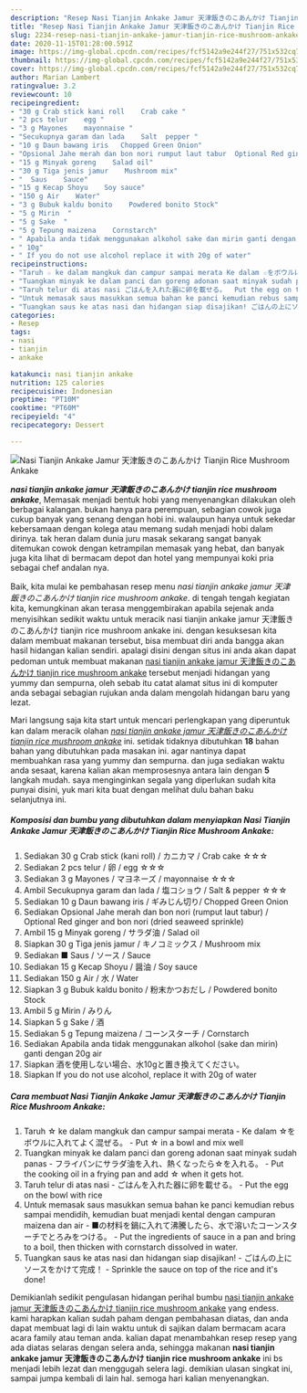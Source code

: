 ```yaml
---
description: "Resep Nasi Tianjin Ankake Jamur 天津飯きのこあんかけ Tianjin Rice Mushroom Ankake, Bisa Manjain Lidah"
title: "Resep Nasi Tianjin Ankake Jamur 天津飯きのこあんかけ Tianjin Rice Mushroom Ankake, Bisa Manjain Lidah"
slug: 2234-resep-nasi-tianjin-ankake-jamur-tianjin-rice-mushroom-ankake-bisa-manjain-lidah
date: 2020-11-15T01:28:00.591Z
image: https://img-global.cpcdn.com/recipes/fcf5142a9e244f27/751x532cq70/nasi-tianjin-ankake-jamur-天津飯きのこあんかけ-tianjin-rice-mushroom-ankake-foto-resep-utama.jpg
thumbnail: https://img-global.cpcdn.com/recipes/fcf5142a9e244f27/751x532cq70/nasi-tianjin-ankake-jamur-天津飯きのこあんかけ-tianjin-rice-mushroom-ankake-foto-resep-utama.jpg
cover: https://img-global.cpcdn.com/recipes/fcf5142a9e244f27/751x532cq70/nasi-tianjin-ankake-jamur-天津飯きのこあんかけ-tianjin-rice-mushroom-ankake-foto-resep-utama.jpg
author: Marian Lambert
ratingvalue: 3.2
reviewcount: 10
recipeingredient:
- "30 g Crab stick kani roll    Crab cake "
- "2 pcs telur    egg "
- "3 g Mayones    mayonnaise "
- "Secukupnya garam dan lada    Salt  pepper "
- "10 g Daun bawang iris   Chopped Green Onion"
- "Opsional Jahe merah dan bon nori rumput laut tabur  Optional Red ginger and bon nori dried seaweed sprinkle"
- "15 g Minyak goreng    Salad oil"
- "30 g Tiga jenis jamur    Mushroom mix"
- "  Saus    Sauce"
- "15 g Kecap Shoyu    Soy sauce"
- "150 g Air    Water"
- "3 g Bubuk kaldu bonito    Powdered bonito Stock"
- "5 g Mirin  "
- "5 g Sake  "
- "5 g Tepung maizena    Cornstarch"
- " Apabila anda tidak menggunakan alkohol sake dan mirin ganti dengan 20g air"
- " 10g"
- " If you do not use alcohol replace it with 20g of water"
recipeinstructions:
- "Taruh ☆ ke dalam mangkuk dan campur sampai merata Ke dalam ☆をボウルに入れてよく混ぜる。 Put ☆ in a bowl and mix well"
- "Tuangkan minyak ke dalam panci dan goreng adonan saat minyak sudah panas フライパンにサラダ油を入れ、熱くなったら☆を入れる。  Put the cooking oil in a frying pan and add ☆ when it gets hot."
- "Taruh telur di atas nasi ごはんを入れた器に卵を載せる。  Put the egg on the bowl with rice"
- "Untuk memasak saus masukkan semua bahan ke panci kemudian rebus sampai mendidih, kemudian buat menjadi kental dengan campuran maizena dan air ■の材料を鍋に入れて沸騰したら、水で溶いたコーンスターチでとろみをつける。 Put the ingredients of sauce in a pan and bring to a boil, then thicken with cornstarch dissolved in water."
- "Tuangkan saus ke atas nasi dan hidangan siap disajikan! ごはんの上にソースをかけて完成！ Sprinkle the sauce on top of the rice and it&#39;s done!"
categories:
- Resep
tags:
- nasi
- tianjin
- ankake

katakunci: nasi tianjin ankake 
nutrition: 125 calories
recipecuisine: Indonesian
preptime: "PT10M"
cooktime: "PT60M"
recipeyield: "4"
recipecategory: Dessert

---
```



![Nasi Tianjin Ankake Jamur 天津飯きのこあんかけ Tianjin Rice Mushroom Ankake](https://img-global.cpcdn.com/recipes/fcf5142a9e244f27/751x532cq70/nasi-tianjin-ankake-jamur-天津飯きのこあんかけ-tianjin-rice-mushroom-ankake-foto-resep-utama.jpg)

<b><i>nasi tianjin ankake jamur 天津飯きのこあんかけ tianjin rice mushroom ankake</i></b>, Memasak menjadi bentuk hobi yang menyenangkan dilakukan oleh berbagai kalangan. bukan hanya para perempuan, sebagian cowok juga cukup banyak yang senang dengan hobi ini. walaupun hanya untuk sekedar kebersamaan dengan kolega atau memang sudah menjadi hobi dalam dirinya. tak heran dalam dunia juru masak sekarang sangat banyak ditemukan cowok dengan ketrampilan memasak yang hebat, dan banyak juga kita lihat di bermacam depot dan hotel yang mempunyai koki pria sebagai chef andalan nya.



Baik, kita mulai ke pembahasan resep menu <i>nasi tianjin ankake jamur 天津飯きのこあんかけ tianjin rice mushroom ankake</i>. di tengah tengah kegiatan kita, kemungkinan akan terasa menggembirakan apabila sejenak anda menyisihkan sedikit waktu untuk meracik nasi tianjin ankake jamur 天津飯きのこあんかけ tianjin rice mushroom ankake ini. dengan kesuksesan kita dalam membuat makanan tersebut, bisa membuat diri anda bangga akan hasil hidangan kalian sendiri. apalagi disini dengan situs ini anda akan dapat pedoman untuk membuat makanan <u>nasi tianjin ankake jamur 天津飯きのこあんかけ tianjin rice mushroom ankake</u> tersebut menjadi hidangan yang yummy dan sempurna, oleh sebab itu catat alamat situs ini di komputer anda sebagai sebagian rujukan anda dalam mengolah hidangan baru yang lezat.


Mari langsung saja kita start untuk mencari perlengkapan yang diperuntuk kan dalam meracik olahan <u><i>nasi tianjin ankake jamur 天津飯きのこあんかけ tianjin rice mushroom ankake</i></u> ini. setidak tidaknya dibutuhkan <b>18</b> bahan bahan yang dibutuhkan pada masakan ini. agar nantinya dapat membuahkan rasa yang yummy dan sempurna. dan juga sediakan waktu anda sesaat, karena kalian akan memprosesnya antara lain dengan <b>5</b> langkah mudah. saya menginginkan segala yang diperlukan sudah kita punyai disini, yuk mari kita buat dengan melihat dulu bahan baku selanjutnya ini.

<!--inarticleads1-->

##### Komposisi dan bumbu yang dibutuhkan dalam menyiapkan Nasi Tianjin Ankake Jamur 天津飯きのこあんかけ Tianjin Rice Mushroom Ankake:

1. Sediakan 30 g Crab stick (kani roll) / カニカマ / Crab cake ☆☆☆
1. Sediakan 2 pcs telur / 卵 / egg ☆☆☆
1. Sediakan 3 g Mayones / マヨネーズ / mayonnaise ☆☆☆
1. Ambil Secukupnya garam dan lada / 塩コショウ / Salt &amp; pepper ☆☆☆
1. Sediakan 10 g Daun bawang iris / ギみじん切り/ Chopped Green Onion
1. Sediakan Opsional Jahe merah dan bon nori (rumput laut tabur) / Optional Red ginger and bon nori (dried seaweed sprinkle)
1. Ambil 15 g Minyak goreng / サラダ油 / Salad oil
1. Siapkan 30 g Tiga jenis jamur / キノコミックス / Mushroom mix
1. Sediakan  ■ Saus / ソース / Sauce
1. Sediakan 15 g Kecap Shoyu / 醤油 / Soy sauce
1. Sediakan 150 g Air / 水 / Water
1. Siapkan 3 g Bubuk kaldu bonito / 粉末かつおだし / Powdered bonito Stock
1. Ambil 5 g Mirin / みりん
1. Siapkan 5 g Sake / 酒
1. Sediakan 5 g Tepung maizena / コーンスターチ / Cornstarch
1. Sediakan  Apabila anda tidak menggunakan alkohol (sake dan mirin) ganti dengan 20g air
1. Siapkan  酒を使用しない場合、水10gと置き換えてください。
1. Siapkan  If you do not use alcohol, replace it with 20g of water




<!--inarticleads2-->

##### Cara membuat Nasi Tianjin Ankake Jamur 天津飯きのこあんかけ Tianjin Rice Mushroom Ankake:

1. Taruh ☆ ke dalam mangkuk dan campur sampai merata - Ke dalam ☆をボウルに入れてよく混ぜる。 - Put ☆ in a bowl and mix well
1. Tuangkan minyak ke dalam panci dan goreng adonan saat minyak sudah panas - フライパンにサラダ油を入れ、熱くなったら☆を入れる。 -  Put the cooking oil in a frying pan and add ☆ when it gets hot.
1. Taruh telur di atas nasi - ごはんを入れた器に卵を載せる。 -  Put the egg on the bowl with rice
1. Untuk memasak saus masukkan semua bahan ke panci kemudian rebus sampai mendidih, kemudian buat menjadi kental dengan campuran maizena dan air - ■の材料を鍋に入れて沸騰したら、水で溶いたコーンスターチでとろみをつける。 - Put the ingredients of sauce in a pan and bring to a boil, then thicken with cornstarch dissolved in water.
1. Tuangkan saus ke atas nasi dan hidangan siap disajikan! - ごはんの上にソースをかけて完成！ - Sprinkle the sauce on top of the rice and it&#39;s done!




Demikianlah sedikit pengulasan hidangan perihal bumbu <u>nasi tianjin ankake jamur 天津飯きのこあんかけ tianjin rice mushroom ankake</u> yang endess. kami harapkan kalian sudah paham dengan pembahasan diatas, dan anda dapat membuat lagi di lain waktu untuk di sajikan dalam bermacam acara acara family atau teman anda. kalian dapat menambahkan resep resep yang ada diatas selaras dengan selera anda, sehingga makanan <b>nasi tianjin ankake jamur 天津飯きのこあんかけ tianjin rice mushroom ankake</b> ini bs menjadi lebih lezat dan menggugah selera lagi. demikian ulasan singkat ini, sampai jumpa kembali di lain hal. semoga hari kalian menyenangkan.
